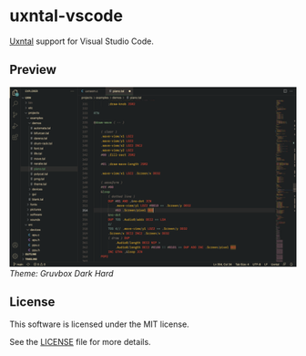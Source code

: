 # uxntal-vscode

[Uxntal][uxntal] support for Visual Studio Code.

## Preview

![Preview](images/preview.png)
_Theme: Gruvbox Dark Hard_

## License

This software is licensed under the MIT license.

See the [LICENSE](LICENSE) file for more details.

[uxntal]: https://wiki.xxiivv.com/site/uxntal.html
